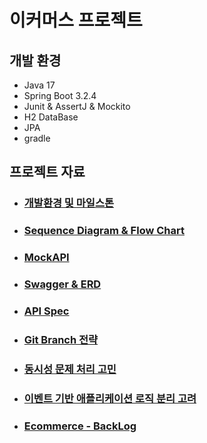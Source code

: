 # 이커머스 프로젝트

## 개발 환경
- Java 17
- Spring Boot 3.2.4
- Junit & AssertJ & Mockito
- H2 DataBase
- JPA
- gradle

## 프로젝트 자료
- ### [개발환경 및 마일스톤](https://github.com/K-J-HYEON/hh_3wk_ecommerce/blob/main/docs/DevEnv%26MileStone.md)
- ### [Sequence Diagram & Flow Chart](https://github.com/K-J-HYEON/hh_3wk_ecommerce/blob/main/docs/SequenceAndFlowChart.md)
- ### [MockAPI](https://github.com/K-J-HYEON/hh_3wk_ecommerce/blob/main/docs/MockAPI.md)
- ### [Swagger & ERD](https://github.com/K-J-HYEON/hh_3wk_ecommerce/blob/main/docs/SwaggerAndERD.md)
- ### [API Spec](https://github.com/K-J-HYEON/hh_3wk_ecommerce/blob/main/docs/APISpec.md)
- ### [Git Branch 전략](https://github.com/K-J-HYEON/hh_3wk_ecommerce/blob/feature/git_workflow_cicd/docs/GitBranch.md)
- ### [동시성 문제 처리 고민](https://github.com/K-J-HYEON/hh_3wk_ecommerce/blob/feature/simultaneous_issues_handling/docs/SimultaneousIssue.md)
- ### [이벤트 기반 애플리케이션 로직 분리 고려](https://github.com/K-J-HYEON/hh_3wk_ecommerce/blob/feature/simultaneous_issues_handling/docs/ApplicationEventHandling.md)
- ### [Ecommerce - BackLog](https://github.com/users/K-J-HYEON/projects/1)

